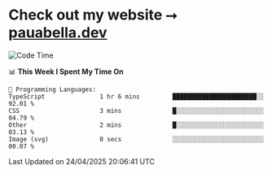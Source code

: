 # Check out my website ⭢ [pauabella.dev](https://pauabella.dev)

<!--START_SECTION:waka-->
![Code Time](http://img.shields.io/badge/Code%20Time-4%2C356%20hrs-blue)

📊 **This Week I Spent My Time On** 

```text
💬 Programming Languages: 
TypeScript               1 hr 6 mins         ███████████████████████░░   92.01 % 
CSS                      3 mins              █░░░░░░░░░░░░░░░░░░░░░░░░   04.79 % 
Other                    2 mins              █░░░░░░░░░░░░░░░░░░░░░░░░   03.13 % 
Image (svg)              0 secs              ░░░░░░░░░░░░░░░░░░░░░░░░░   00.07 % 
```


 Last Updated on 24/04/2025 20:06:41 UTC
<!--END_SECTION:waka-->
